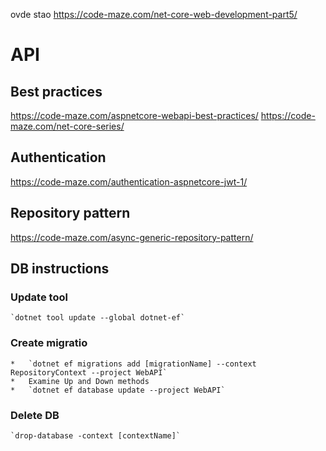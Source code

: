 ovde stao https://code-maze.com/net-core-web-development-part5/
# API

## Best practices
https://code-maze.com/aspnetcore-webapi-best-practices/
https://code-maze.com/net-core-series/

## Authentication
https://code-maze.com/authentication-aspnetcore-jwt-1/

## Repository pattern
https://code-maze.com/async-generic-repository-pattern/

## DB instructions

### Update tool
	`dotnet tool update --global dotnet-ef`

### Create migratio
	*	`dotnet ef migrations add [migrationName] --context RepositoryContext --project WebAPI`
	*	Examine Up and Down methods
	*	`dotnet ef database update --project WebAPI`

### Delete DB
	`drop-database -context [contextName]`


